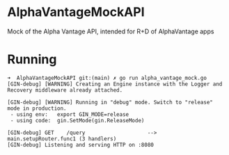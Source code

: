 # AlphaVantageMockAPI
Mock of the Alpha Vantage API, intended for R+D of AlphaVantage apps


# Running

```
➜  AlphaVantageMockAPI git:(main) ✗ go run alpha_vantage_mock.go
[GIN-debug] [WARNING] Creating an Engine instance with the Logger and Recovery middleware already attached.

[GIN-debug] [WARNING] Running in "debug" mode. Switch to "release" mode in production.
 - using env:	export GIN_MODE=release
 - using code:	gin.SetMode(gin.ReleaseMode)

[GIN-debug] GET    /query                    --> main.setupRouter.func1 (3 handlers)
[GIN-debug] Listening and serving HTTP on :8080
```
